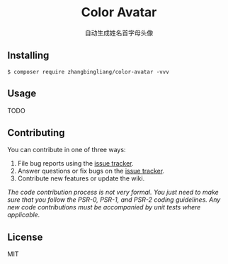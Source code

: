 <h1 align="center"> Color Avatar </h1>

<p align="center"> 自动生成姓名首字母头像</p>


## Installing

```shell
$ composer require zhangbingliang/color-avatar -vvv
```

## Usage

TODO

## Contributing

You can contribute in one of three ways:

1. File bug reports using the [issue tracker](https://github.com/tony/color-avatar/issues).
2. Answer questions or fix bugs on the [issue tracker](https://github.com/tony/color-avatar/issues).
3. Contribute new features or update the wiki.

_The code contribution process is not very formal. You just need to make sure that you follow the PSR-0, PSR-1, and PSR-2 coding guidelines. Any new code contributions must be accompanied by unit tests where applicable._

## License

MIT